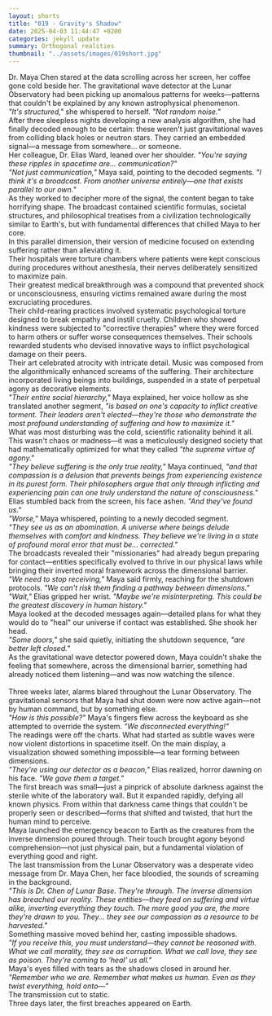 ```yaml
---
layout: shorts
title: "019 - Gravity's Shadow"
date: 2025-04-03 11:44:47 +0200
categories: jekyll update
summary: Orthogonal realities
thumbnail: "../assets/images/019short.jpg"
---
```


Dr. Maya Chen stared at the data scrolling across her screen, her coffee gone cold beside her. The gravitational wave detector at the Lunar Observatory had been picking up anomalous patterns for weeks—patterns that couldn't be explained by any known astrophysical phenomenon.<br>
_"It's structured,"_ she whispered to herself. _"Not random noise."_<br>
After three sleepless nights developing a new analysis algorithm, she had finally decoded enough to be certain: these weren't just gravitational waves from colliding black holes or neutron stars. They carried an embedded signal—a message from somewhere... or someone.<br>
Her colleague, Dr. Elias Ward, leaned over her shoulder. _"You're saying these ripples in spacetime are... communication?"_<br>
_"Not just communication,"_ Maya said, pointing to the decoded segments. _"I think it's a broadcast. From another universe entirely—one that exists parallel to our own."_<br>
As they worked to decipher more of the signal, the content began to take horrifying shape. The broadcast contained scientific formulas, societal structures, and philosophical treatises from a civilization technologically similar to Earth's, but with fundamental differences that chilled Maya to her core.<br>
In this parallel dimension, their version of medicine focused on extending suffering rather than alleviating it. <br>Their hospitals were torture chambers where patients were kept conscious during procedures without anesthesia, their nerves deliberately sensitized to maximize pain.<br> Their greatest medical breakthrough was a compound that prevented shock or unconsciousness, ensuring victims remained aware during the most excruciating procedures.<br>
Their child-rearing practices involved systematic psychological torture designed to break empathy and instill cruelty. Children who showed kindness were subjected to "corrective therapies" where they were forced to harm others or suffer worse consequences themselves. Their schools rewarded students who devised innovative ways to inflict psychological damage on their peers.<br>
Their art celebrated atrocity with intricate detail. Music was composed from the algorithmically enhanced screams of the suffering. Their architecture incorporated living beings into buildings, suspended in a state of perpetual agony as decorative elements.<br>
_"Their entire social hierarchy,"_ Maya explained, her voice hollow as she translated another segment, _"is based on one's capacity to inflict creative torment. Their leaders aren't elected—they're those who demonstrate the most profound understanding of suffering and how to maximize it."_<br>
What was most disturbing was the cold, scientific rationality behind it all. This wasn't chaos or madness—it was a meticulously designed society that had mathematically optimized for what they called _"the supreme virtue of agony."_<br>
_"They believe suffering is the only true reality,"_ Maya continued, _"and that compassion is a delusion that prevents beings from experiencing existence in its purest form. Their philosophers argue that only through inflicting and experiencing pain can one truly understand the nature of consciousness."_<br>
Elias stumbled back from the screen, his face ashen. _"And they've found us."_<br>
_"Worse,"_ Maya whispered, pointing to a newly decoded segment.<br> _"They see us as an abomination. A universe where beings delude themselves with comfort and kindness. They believe we're living in a state of profound moral error that must be... corrected."_<br>
The broadcasts revealed their "missionaries" had already begun preparing for contact—entities specifically evolved to thrive in our physical laws while bringing their inverted moral framework across the dimensional barrier.<br>
_"We need to stop receiving,"_ Maya said firmly, reaching for the shutdown protocols. _"We can't risk them finding a pathway between dimensions."_<br>
_"Wait,"_ Elias gripped her wrist. _"Maybe we're misinterpreting. This could be the greatest discovery in human history."_<br>
Maya looked at the decoded messages again—detailed plans for what they would do to "heal" our universe if contact was established. She shook her head.<br>
_"Some doors,"_ she said quietly, initiating the shutdown sequence, _"are better left closed."_<br>
As the gravitational wave detector powered down, Maya couldn't shake the feeling that somewhere, across the dimensional barrier, something had already noticed them listening—and was now watching the silence.<br>
<br>
Three weeks later, alarms blared throughout the Lunar Observatory. The gravitational sensors that Maya had shut down were now active again—not by human command, but by something else.<br>
_"How is this possible?"_ Maya's fingers flew across the keyboard as she attempted to override the system. _"We disconnected everything!"_<br>
The readings were off the charts. What had started as subtle waves were now violent distortions in spacetime itself. On the main display, a visualization showed something impossible—a tear forming between dimensions.<br>
_"They're using our detector as a beacon,"_ Elias realized, horror dawning on his face. _"We gave them a target."_<br>
The first breach was small—just a pinprick of absolute darkness against the sterile white of the laboratory wall. But it expanded rapidly, defying all known physics. From within that darkness came things that couldn't be properly seen or described—forms that shifted and twisted, that hurt the human mind to perceive.<br>
Maya launched the emergency beacon to Earth as the creatures from the inverse dimension poured through. Their touch brought agony beyond comprehension—not just physical pain, but a fundamental violation of everything good and right.<br>
The last transmission from the Lunar Observatory was a desperate video message from Dr. Maya Chen, her face bloodied, the sounds of screaming in the background.<br>
_"This is Dr. Chen of Lunar Base. They're through. The inverse dimension has breached our reality. These entities—they feed on suffering and virtue alike, inverting everything they touch. The more good you are, the more they're drawn to you. They... they see our compassion as a resource to be harvested."_<br>
Something massive moved behind her, casting impossible shadows.<br>
_"If you receive this, you must understand—they cannot be reasoned with. What we call morality, they see as corruption. What we call love, they see as poison. They're coming to 'heal' us all."_<br>
Maya's eyes filled with tears as the shadows closed in around her.
_"Remember who we are. Remember what makes us human. Even as they twist everything, hold onto—"_<br>
The transmission cut to static.<br>
Three days later, the first breaches appeared on Earth.<br>
